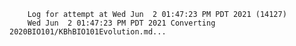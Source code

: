         Log for attempt at Wed Jun  2 01:47:23 PM PDT 2021 (14127)
        Wed Jun  2 01:47:23 PM PDT 2021 Converting 2020BIO101/KBhBIO101Evolution.md...
